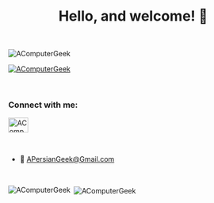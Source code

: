 <h1 align="center">Hello, and welcome! 👋</h1>

<br />

<p align="left"> <img src="https://komarev.com/ghpvc/?username=AComputerGeek&label=Profile%20views&color=0e75b6&style=flat" alt="AComputerGeek" /> </p>

<p align="left"> <a href="https://github.com/ryo-ma/github-profile-trophy"><img src="https://github-profile-trophy.vercel.app/?username=AComputerGeek" alt="AComputerGeek" /></a> </p>

<br />

<h3 align="left">Connect with me:</h3>
<p align="left">
<a href="https://www.linkedin.com/in/acomputergeek/" target="blank"><img align="center" src="https://raw.githubusercontent.com/rahuldkjain/github-profile-readme-generator/master/src/images/icons/Social/linked-in-alt.svg" alt="AComputerGeek" height="30" width="40" /></a>
</p>

<br />

- 📧 [APersianGeek@Gmail.com](APersianGeek@Gmail.com)

<br />
  
<p><img align="left" src="https://github-readme-stats.vercel.app/api/top-langs?username=AComputerGeek&show_icons=true&locale=en&layout=compact" alt="AComputerGeek" /></p>

<p>&nbsp;<img align="center" src="https://github-readme-stats.vercel.app/api?username=AComputerGeek&show_icons=true&locale=en" alt="AComputerGeek" /></p>
